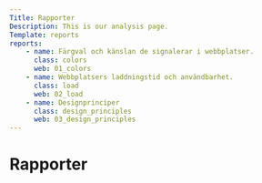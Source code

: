 ```yaml
---
Title: Rapporter
Description: This is our analysis page.
Template: reports
reports:
    - name: Färgval och känslan de signalerar i webbplatser.
      class: colors
      web: 01_colors
    - name: Webbplatsers laddningstid och användbarhet.
      class: load
      web: 02_load
    - name: Designprinciper
      class: design_principles
      web: 03_design_principles
---
```


Rapporter
==========================
